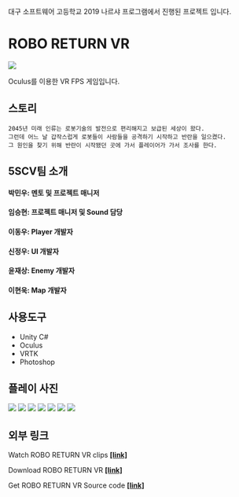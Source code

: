대구 소프트웨어 고등학교 2019 나르샤 프로그램에서 진행된 프로젝트 입니다.

# ROBO RETURN VR
<img src="https://raw.githubusercontent.com/NameLoki/Narsha2/master/Image/logo.png"/>

Oculus를 이용한 VR FPS 게임입니다.
##  스토리 
```
2045년 미래 인류는 로봇기술의 발전으로 편리해지고 보급된 세상이 왔다. 
그런데 어느 날 갑작스럽게 로봇들이 사람들을 공격하기 시작하고 반란을 일으켰다. 
그 원인을 찾기 위해 반란이 시작됐던 곳에 가서 플레이어가 가서 조사를 한다.
```
## 5SCV팀 소개
#### 박민우: 멘토 및 프로젝트 매니저
#### 임승현: 프로젝트 매니저 및 Sound 담당
#### 이동우: Player 개발자
#### 신정우: UI 개발자
#### 윤재상: Enemy 개발자
#### 이현욱: Map 개발자
## 사용도구
* Unity C#
* Oculus
* VRTK
* Photoshop
## 플레이 사진
<img src="https://github.com/NameLoki/Narsha2/blob/master/Image/stageSelect.png">
<img src="https://github.com/NameLoki/Narsha2/blob/master/Image/weaponSelect.jpg">
<img src="https://github.com/NameLoki/Narsha2/blob/master/Image/play2.jpg">
<img src="https://github.com/NameLoki/Narsha2/blob/master/Image/play4.png">
<img src="https://github.com/NameLoki/Narsha2/blob/master/Image/hit.jpg">
<img src="https://github.com/NameLoki/Narsha2/blob/master/Image/play1.png">
<img src="https://github.com/NameLoki/Narsha2/blob/master/Image/play3.png">

## 외부 링크
Watch ROBO RETURN VR clips [**[link]**](https://www.youtube.com/playlist?list=PLy-huO7U_CmB2dbpGq-EPtoQjE3GegPMP)

Download ROBO RETURN VR [**[link]**](https://github.com/NameLoki/ROBO_RETURN_VR/releases)

Get ROBO RETURN VR Source code [**[link]**](https://drive.google.com/drive/folders/1BcdMbhLFxOYqddPFiZI9UaEhJj31xKLK?usp=sharing)
